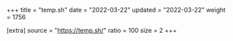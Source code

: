 +++
title = "temp.sh"
date = "2022-03-22"
updated = "2022-03-22"
weight = 1756

[extra]
source = "https://temp.sh/"
ratio = 100
size = 2
+++
